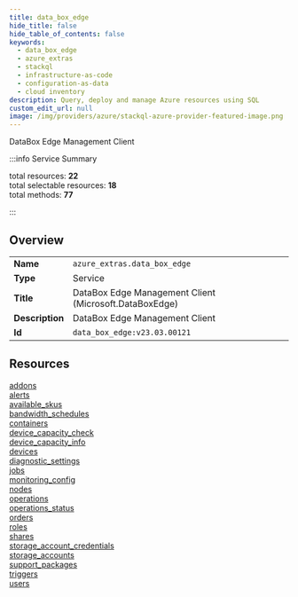 ```yaml
---
title: data_box_edge
hide_title: false
hide_table_of_contents: false
keywords:
  - data_box_edge
  - azure_extras
  - stackql
  - infrastructure-as-code
  - configuration-as-data
  - cloud inventory
description: Query, deploy and manage Azure resources using SQL
custom_edit_url: null
image: /img/providers/azure/stackql-azure-provider-featured-image.png
---
```

DataBox Edge Management Client  
    
:::info Service Summary

<div class="row">
<div class="providerDocColumn">
<span>total resources:&nbsp;<b>22</b></span><br />
<span>total selectable resources:&nbsp;<b>18</b></span><br />
<span>total methods:&nbsp;<b>77</b></span><br />
</div>
</div>

:::

## Overview
<table><tbody>
<tr><td><b>Name</b></td><td><code>azure_extras.data_box_edge</code></td></tr>
<tr><td><b>Type</b></td><td>Service</td></tr>
<tr><td><b>Title</b></td><td>DataBox Edge Management Client (Microsoft.DataBoxEdge)</td></tr>
<tr><td><b>Description</b></td><td>DataBox Edge Management Client</td></tr>
<tr><td><b>Id</b></td><td><code>data_box_edge:v23.03.00121</code></td></tr>
</tbody></table>

## Resources
<div class="row">
<div class="providerDocColumn">
<a href="/providers/azure_extras/data_box_edge/addons/">addons</a><br />
<a href="/providers/azure_extras/data_box_edge/alerts/">alerts</a><br />
<a href="/providers/azure_extras/data_box_edge/available_skus/">available_skus</a><br />
<a href="/providers/azure_extras/data_box_edge/bandwidth_schedules/">bandwidth_schedules</a><br />
<a href="/providers/azure_extras/data_box_edge/containers/">containers</a><br />
<a href="/providers/azure_extras/data_box_edge/device_capacity_check/">device_capacity_check</a><br />
<a href="/providers/azure_extras/data_box_edge/device_capacity_info/">device_capacity_info</a><br />
<a href="/providers/azure_extras/data_box_edge/devices/">devices</a><br />
<a href="/providers/azure_extras/data_box_edge/diagnostic_settings/">diagnostic_settings</a><br />
<a href="/providers/azure_extras/data_box_edge/jobs/">jobs</a><br />
<a href="/providers/azure_extras/data_box_edge/monitoring_config/">monitoring_config</a><br />
</div>
<div class="providerDocColumn">
<a href="/providers/azure_extras/data_box_edge/nodes/">nodes</a><br />
<a href="/providers/azure_extras/data_box_edge/operations/">operations</a><br />
<a href="/providers/azure_extras/data_box_edge/operations_status/">operations_status</a><br />
<a href="/providers/azure_extras/data_box_edge/orders/">orders</a><br />
<a href="/providers/azure_extras/data_box_edge/roles/">roles</a><br />
<a href="/providers/azure_extras/data_box_edge/shares/">shares</a><br />
<a href="/providers/azure_extras/data_box_edge/storage_account_credentials/">storage_account_credentials</a><br />
<a href="/providers/azure_extras/data_box_edge/storage_accounts/">storage_accounts</a><br />
<a href="/providers/azure_extras/data_box_edge/support_packages/">support_packages</a><br />
<a href="/providers/azure_extras/data_box_edge/triggers/">triggers</a><br />
<a href="/providers/azure_extras/data_box_edge/users/">users</a><br />
</div>
</div>
